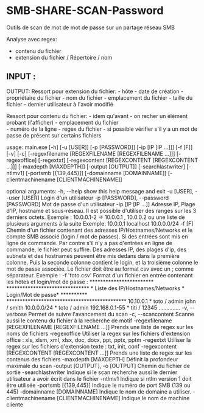 # SMB-SHARE-SCAN-Password
Outils de scan de mot de mot de passe sur un partage réseau SMB

Analyse avec regex:
- contenu du fichier
- extension du fichier / Répertoire / nom

INPUT :
- 

OUTPUT:
Ressort pour extension du fichier:
	- hôte
	- date de création
	- propriétaire du fichier
	- nom du fichier
	- emplacement du fichier
	- taille du fichier
	- dernier utilisateur à l'avoir modifié
	
Ressort pour contenu du fichier:
	- idem qu'avant
	- on recher un élément probant (l'afficher)
	- emplacement du fichier	
	- numéro de la ligne
	- regex du fichier
	- si possible vérifier s'il y a un mot de passe de présent
	sur certains fichiers
  
  usage: main.exe [-h] [-u [USER]] [-p [PASSWORD]] [-ip [IP [IP ...]]] [-f [F]]
                [-v] [-c] [-regexfilename [REGEXFILENAME [REGEXFILENAME ...]]]
                [-regexoffice] [-regextxt]
                [-regexcontent [REGEXCONTENT [REGEXCONTENT ...]]]
                [-maxdepth [MAXDEPTH]] [-output [OUTPUT]] [-searchlastwriter]
                [-ntlmv1] [-portsmb [{139,445}]] [-domainname [DOMAINNAME]]
                [-clientmachinename [CLIENTMACHINENAME]]

optional arguments:
  -h, --help            show this help message and exit
  -u [USER], --user [USER]
                        Login d'un utilisateur
  -p [PASSWORD], --password [PASSWORD]
                        Mot de passe d'un utilisateur
  -ip [IP [IP ...]]     Adresse IP, Plage d'IP, hostname et sous-réseau. Il
                        est possible d'utiliser des ranges sur les 3 derniers
                        octets. Exemple : 10.0.0.1-2 -> 10.0.0.1 , 10.0.0.2 ou
                        une liste de plusieurs arguments à la suite Exemple:
                        10.0.0.1 localhost 10.0.0.0/24
  -f [F]                Chemin d'un fichier contenant des adresses
                        IP/Hostnames/Networks et le compte SMB associé (login
                        / mot de passes). Si des entrées sont mis en ligne de
                        commande. Par contre s'il n'y a pas d'entrées en ligne
                        de commande, le fichier peut suffire. Des adresses IP,
                        des plages d'ip, des subnets et des hostnames peuvent
                        être mis dedans dans la première colonne. Puis la
                        seconde colonne contient le login, et la troisième
                        colonne le mot de passe associée. Le fichier doit être
                        au format csv avec un ; comme séparateur. Exemple : -f
                        'toto.csv' Format d'un fichier en entrée contenant les
                        hôtes et login/mot de passe : ************************
                        ******************************* * Liste des
                        IP/Hostnames/Networks * Login/Mot de passe* **********
                        *********************************************
                        10.10.0.1 * toto / admin  john
                        / smith 10.0.0.0/24 * toto / admin 192.168.0.1-55 *
                        titi / 12345 ..............
  -v, --verbose         Permet de suivre l'avancement du scan
  -c, --scancontent     Scanne aussi le contenu du fichier à la recherche de
                        motif
  -regexfilename [REGEXFILENAME [REGEXFILENAME ...]]
                        Prends une liste de regex sur les noms de fichiers
  -regexoffice          Utiliser la regex sur les fichiers d'extension office
                        : xls, xlsm, xml, xlsx, doc, docx, ppt, pptx, pptm
  -regextxt             Utiliser la regex sur les fichiers d'extension texte :
                        txt, init, conf
  -regexcontent [REGEXCONTENT [REGEXCONTENT ...]]
                        Prends une liste de regex sur les contenus des
                        fichiers
  -maxdepth [MAXDEPTH]  Définit la profondeur maximale du scan
  -output [OUTPUT], -o [OUTPUT]
                        Chemin du fichier de sortie
  -searchlastwriter     Indique si le scan recherche aussi le dernier
                        utilisateur a avoir écrit dans le fichier
  -ntlmv1               Indique si ntlm version 1 doit être utilisée
  -portsmb [{139,445}]  Indique le numéro de port SMB (139 ou 445)
  -domainname [DOMAINNAME]
                        Indique le nom de domaine a utiliser.
  -clientmachinename [CLIENTMACHINENAME]
                        Indique le nom de machine cliente
